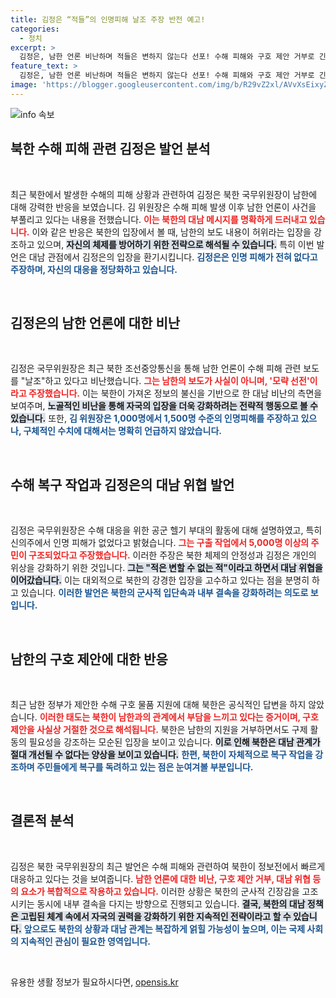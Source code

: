 ```yaml
---
title: 김정은 “적들”의 인명피해 날조 주장 반전 예고!
categories:
  - 정치
excerpt: >
  김정은, 남한 언론 비난하며 적들은 변하지 않는다 선포! 수해 피해와 구호 제안 거부로 긴장 고조. 북한 내 상황은 더 심각한데, 그가 숨기려는 진실은 무엇일까? 클릭으로 확인하세요!
feature_text: >
  김정은, 남한 언론 비난하며 적들은 변하지 않는다 선포! 수해 피해와 구호 제안 거부로 긴장 고조. 북한 내 상황은 더 심각한데, 그가 숨기려는 진실은 무엇일까? 클릭으로 확인하세요!
image: 'https://blogger.googleusercontent.com/img/b/R29vZ2xl/AVvXsEixyZcFfHzMRdzZMjFBmAUKJYCLCGyLL1o632UiGVXcaFdKo_bkvkuCioo0uUKlGfBVcT3P84aROyZIXSBEx3Aw5nCQ3pTgDom1WDC4m8eifvWiAmWEEVb4x6G_l8C0QH225ldMjyaFvpxGEBGNO37VmDTDMHGhJPq73UglMfDca1-0aw/s1600/blogspot.png'
---
```


<p><img src="https://blogger.googleusercontent.com/img/b/R29vZ2xl/AVvXsEixyZcFfHzMRdzZMjFBmAUKJYCLCGyLL1o632UiGVXcaFdKo_bkvkuCioo0uUKlGfBVcT3P84aROyZIXSBEx3Aw5nCQ3pTgDom1WDC4m8eifvWiAmWEEVb4x6G_l8C0QH225ldMjyaFvpxGEBGNO37VmDTDMHGhJPq73UglMfDca1-0aw/s1600/blogspot.png" alt="info 속보" /></p>

<h2 data-ke-size="size26">북한 수해 피해 관련 김정은 발언 분석</h2>

<p data-ke-size="size16">&nbsp;</p>

<p>최근 북한에서 발생한 수해의 피해 상황과 관련하여 김정은 북한 국무위원장이 남한에 대해 강력한 반응을 보였습니다. 김 위원장은 수해 피해 발생 이후 남한 언론이 사건을 부풀리고 있다는 내용을 전했습니다. <b><span style="color: #ee2323;">이는 북한의 대남 메시지를 명확하게 드러내고 있습니다.</span></b> 이와 같은 반응은 북한의 입장에서 볼 때, 남한의 보도 내용이 허위라는 입장을 강조하고 있으며, <b><span style="background-color: #21538527;">자신의 체제를 방어하기 위한 전략으로 해석될 수 있습니다.</span></b> 특히 이번 발언은 대남 관점에서 김정은의 입장을 환기시킵니다. <b><span style="color: #1a5490;">김정은은 인명 피해가 전혀 없다고 주장하며, 자신의 대응을 정당화하고 있습니다.</span></b> </p>

<p data-ke-size="size16">&nbsp;</p>

<h2 data-ke-size="size26">김정은의 남한 언론에 대한 비난</h2>

<p data-ke-size="size16">&nbsp;</p>

<p>김정은 국무위원장은 최근 북한 조선중앙통신을 통해 남한 언론이 수해 피해 관련 보도를 "날조"하고 있다고 비난했습니다. <b><span style="color: #ee2323;">그는 남한의 보도가 사실이 아니며, '모략 선전'이라고 주장했습니다.</span></b> 이는 북한이 가져온 정보의 불신을 기반으로 한 대남 비난의 측면을 보여주며, <b><span style="background-color: #21538527;">노골적인 비난을 통해 자국의 입장을 더욱 강화하려는 전략적 행동으로 볼 수 있습니다.</span></b> 또한, <b><span style="color: #1a5490;">김 위원장은 1,000명에서 1,500명 수준의 인명피해를 주장하고 있으나, 구체적인 수치에 대해서는 명확히 언급하지 않았습니다.</span></b> </p>

<p data-ke-size="size16">&nbsp;</p>

<h2 data-ke-size="size26">수해 복구 작업과 김정은의 대남 위협 발언</h2>

<p data-ke-size="size16">&nbsp;</p>

<p>김정은 국무위원장은 수해 대응을 위한 공군 헬기 부대의 활동에 대해 설명하였고, 특히 신의주에서 인명 피해가 없었다고 밝혔습니다. <b><span style="color: #ee2323;">그는 구출 작업에서 5,000명 이상의 주민이 구조되었다고 주장했습니다.</span></b> 이러한 주장은 북한 체제의 안정성과 김정은 개인의 위상을 강화하기 위한 것입니다. <b><span style="background-color: #21538527;">그는 "적은 변할 수 없는 적"이라고 하면서 대남 위협을 이어갔습니다.</span></b> 이는 대외적으로 북한의 강경한 입장을 고수하고 있다는 점을 분명히 하고 있습니다. <b><span style="color: #1a5490;">이러한 발언은 북한의 군사적 입단속과 내부 결속을 강화하려는 의도로 보입니다.</span></b></p>

<p data-ke-size="size16">&nbsp;</p>

<h2 data-ke-size="size26">남한의 구호 제안에 대한 반응</h2>

<p data-ke-size="size16">&nbsp;</p>

<p>최근 남한 정부가 제안한 수해 구호 물품 지원에 대해 북한은 공식적인 답변을 하지 않았습니다. <b><span style="color: #ee2323;">이러한 태도는 북한이 남한과의 관계에서 부담을 느끼고 있다는 증거이며, 구호 제안을 사실상 거절한 것으로 해석됩니다.</span></b> 북한은 남한의 지원을 거부하면서도 구제 활동의 필요성을 강조하는 모순된 입장을 보이고 있습니다. <b><span style="background-color: #21538527;">이로 인해 북한은 대남 관계가 절대 개선될 수 없다는 양상을 보이고 있습니다.</span></b> <b><span style="color: #1a5490;">한편, 북한이 자체적으로 복구 작업을 강조하며 주민들에게 복구를 독려하고 있는 점은 눈여겨볼 부분입니다.</span></b></p>

<p data-ke-size="size16">&nbsp;</p>

<h2 data-ke-size="size26">결론적 분석</h2>

<p data-ke-size="size16">&nbsp;</p>

<p>김정은 북한 국무위원장의 최근 발언은 수해 피해와 관련하여 북한이 정보전에서 빠르게 대응하고 있다는 것을 보여줍니다. <b><span style="color: #ee2323;">남한 언론에 대한 비난, 구호 제안 거부, 대남 위협 등의 요소가 복합적으로 작용하고 있습니다.</span></b> 이러한 상황은 북한의 군사적 긴장감을 고조시키는 동시에 내부 결속을 다지는 방향으로 진행되고 있습니다. <b><span style="background-color: #21538527;">결국, 북한의 대남 정책은 고립된 체계 속에서 자국의 권력을 강화하기 위한 지속적인 전략이라고 할 수 있습니다.</span></b> <b><span style="color: #1a5490;">앞으로도 북한의 상황과 대남 관계는 복잡하게 얽힐 가능성이 높으며, 이는 국제 사회의 지속적인 관심이 필요한 영역입니다.</span></b></p>

<p data-ke-size="size16">&nbsp;</p>
유용한 생활 정보가 필요하시다면, <a href="https://opensis.kr" rel="dofollow">opensis.kr</a>



